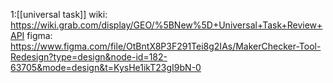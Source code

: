 
1:[[universal task]]
	wiki: https://wiki.grab.com/display/GEO/%5BNew%5D+Universal+Task+Review+API
	figma: https://www.figma.com/file/OtBntX8P3F291Tei8g2IAs/MakerChecker-Tool-Redesign?type=design&node-id=182-63705&mode=design&t=KysHe1ikT23gI9bN-0
